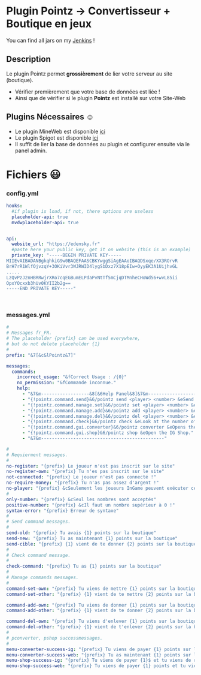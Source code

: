 # Plugin Pointz -> Convertisseur + Boutique en jeux

You can find all jars on my [Jenkins](https://jenkins.revolis.fr/) !

## Description

Le plugin Pointz permet **grossièrement** de lier votre serveur au site (boutique).

- Vérifier premièrement que votre base de données est liée !
- Ainsi que de vérifier si le plugin **Pointz** est installé sur votre Site-Web

## Plugins Nécessaires :relaxed:

- Le plugin MineWeb est disponible [ici](https://github.com/MineWeb/Plugin-Pointz)
- Le plugin Spigot est disponible [ici](https://www.spigotmc.org/resources/pointz-mineweb-cms.62187/)
- Il suffit de lier la base de données au plugin et configurer ensuite via le panel admin.

# Fichiers :smiley:

### config.yml

```yml
hooks:
  #if plugin is load, if not, there options are useless
  placeholder-api: true
  mvdwplaceholder-api: true


api:
  website_url: "https://edensky.fr"
  #paste here your public key, get it on website (this is an example)
  private_key: "-----BEGIN PRIVATE KEY-----
MIIEvAIBADANBgkqhkiG9w0BAQEFAASCBKYwggSiAgEAAoIBAQDSxqe/XX3ROrvR
BrH7rR1WlfOjvzqY+3OKiVvr3WJRWID4lygSbDxz7X18pEIw+OyyEK3A1UijhvGL
.....
LzQvPzJ2nHBRRwjrXRo7cqEGBumELPdaPvNtTf5mCjqDTMnheCHoWd56+wvL85ii
OpxYOcxxb3hUv0KYII2b2g==
-----END PRIVATE KEY-----"

 
```

### messages.yml

```yml
#
# Messages fr_FR.
# The placeholder {prefix} can be used everywhere,
# but do not delete placeholder {1}
#
prefix: "&7[&c&lPointz&7]"

messages:
  commands:
    incorrect_usage: "&fCorrect Usage : /{0}"
    no_permission: "&fCommande inconnue."
    help:
      - "&7&m------------------&8[&6Help Panel&8]&7&m------------------"
      - "{!pointz.command.send}&6/pointz send <player> <number> &eSend money to player"
      - "{!pointz.command.manage.set}&6/pointz set <player> <number> &eManage Player"
      - "{!pointz.command.manage.add}&6/pointz add <player> <number> &eManage Player"
      - "{!pointz.command.manage.del}&6/pointz del <player> <number> &eManage Player"
      - "{!pointz.command.check}&6/pointz check &eLook at the number of store points you have."
      - "{!pointz.command.gui.converter}&6/pointz converter &eOpens the shop point Converter."
      - "{!pointz.command.gui.shop}&6/pointz shop &eOpen the IG Shop."
      - "&7&m----------------------------------------------"

#
# Requierment messages.
#
no-register: "{prefix} Le joueur n'est pas inscrit sur le site"
no-register-own: "{prefix} Tu n'es pas inscrit sur le site"
not-connected: "{prefix} Le joueur n'est pas connecté !"
no-require-money: "{prefix} Tu n'as pas assez d'argent !"
no-player: "{prefix} &cSeulement les joueurs InGame peuvent exécuter cette commande."
#
only-number: "{prefix} &cSeul les nombres sont acceptés"
positive-number: "{prefix} &cIl faut un nombre supérieur à 0 !"
syntax-error: "{prefix} Erreur de syntaxe"
#
# Send command messages.
#
send-old: "{prefix} Tu avais {1} points sur la boutique"
send-new: "{prefix} Tu as maintenant {1} points sur la boutique"
send-cible: "{prefix} {1} vient de te donner {2} points sur la boutique"
#
# Check command message.
#
check-command: "{prefix} Tu as {1} points sur la boutique"
#
# Manage commands messages.
#
command-set-own: "{prefix} Tu viens de mettre {1} points sur la boutique a {2} !"
command-set-other: "{prefix} {1} vient de te mettre {2} points sur la boutique !"

command-add-own: "{prefix} Tu viens de donner {1} points sur la boutique a {2} !"
command-add-other: "{prefix} {1} vient de te donner {2} points sur la boutique !"

command-del-own: "{prefix} Tu viens d'enlever {1} points sur la boutique a {2} !"
command-del-other: "{prefix} {1} vient de t'enlever {2} points sur la boutique !"
#
# pconverter, pshop successmessages.
#
menu-converter-success-ig: "{prefix} Tu viens de payer {1} points sur la boutique in game"
menu-converter-success-web: "{prefix} Tu as maintenant {1} points sur la boutique"
menu-shop-success-ig: "{prefix} Tu viens de payer {1}$ et tu viens de recevoir ton achat !"
menu-shop-success-web: "{prefix} Tu viens de payer {1} points et tu viens de recevoir ton achat !"
```

